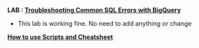 **LAB : [Troubleshooting Common SQL Errors with BigQuery](https://www.qwiklabs.com/focuses/3642?parent=catalog)**
 - This lab is working fine. No need to add anything or change

**[How to use Scripts and Cheatsheet](/HOW-TO.md)**
